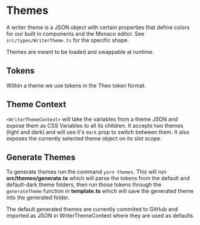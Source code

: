 # Themes
A writer theme is a JSON object with certain properties that define colors for our built in components and the Monaco editor. See `src/types/WriterTheme.ts` for the specific shape.

Themes are meant to be loaded and swappable at runtime.

## Tokens
Within a theme we use tokens in the Theo token format. 

## Theme Context
`<WriterThemeContext>` will take the variables from a theme JSON and expose them as
CSS Variables to all its children. It accepts two themes (light and dark) and will use
it's `dark` prop to switch between them. It also exposes the currently selected theme
object on its slot scope.

## Generate Themes
To generate themes run the command `yarn themes`.
This will run **src/themes/generate.ts** which will parse the tokens from
the default and default-dark theme folders, then run those tokens through
the `generateTheme` function in **template.ts** which will save the generated
theme into the generated folder.

The default generated themes are currently commited to GitHub and imported as 
JSON in WriterThemeContext where they are used as defaults.
